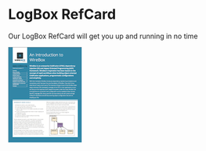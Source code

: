 # LogBox RefCard

Our LogBox RefCard will get you up and running in no time

<a href="https://github.com/ColdBox/cbox-refcards/raw/master/LogBox/LogBox-Refcard.pdf"><img src="../images/wirebox-refcard.png" ></a>